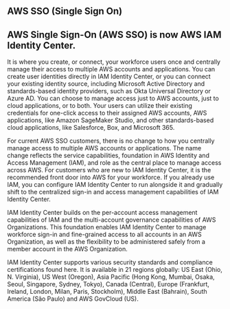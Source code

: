 ## AWS SSO (Single Sign On)

## AWS Single Sign-On (AWS SSO) is now AWS IAM Identity Center. 
It is where you create, or connect, your workforce users once and centrally manage their access to multiple AWS accounts and applications. You can create user identities directly in IAM Identity Center, or you can connect your existing identity source, including Microsoft Active Directory and standards-based identity providers, such as Okta Universal Directory or Azure AD. You can choose to manage access just to AWS accounts, just to cloud applications, or to both. Your users can utilize their existing credentials for one-click access to their assigned AWS accounts, AWS applications, like Amazon SageMaker Studio, and other standards-based cloud applications, like Salesforce, Box, and Microsoft 365.

For current AWS SSO customers, there is no change to how you centrally manage access to multiple AWS accounts or applications. The name change reflects the service capabilities, foundation in AWS Identity and Access Management (IAM), and role as the central place to manage access across AWS. For customers who are new to IAM Identity Center, it is the recommended front door into AWS for your workforce. If you already use IAM, you can configure IAM Identity Center to run alongside it and gradually shift to the centralized sign-in and access management capabilities of IAM Identity Center.

IAM Identity Center builds on the per-account access management capabilities of IAM and the multi-account governance capabilities of AWS Organizations. This foundation enables IAM Identity Center to manage workforce sign-in and fine-grained access to all accounts in an AWS Organization, as well as the flexibility to be administered safely from a member account in the AWS Organization.

IAM Identity Center supports various security standards and compliance certifications found here. It is available in 21 regions globally: US East (Ohio, N. Virginia), US West (Oregon), Asia Pacific (Hong Kong, Mumbai, Osaka, Seoul, Singapore, Sydney, Tokyo), Canada (Central), Europe (Frankfurt, Ireland, London, Milan, Paris, Stockholm), Middle East (Bahrain), South America (São Paulo) and AWS GovCloud (US).
